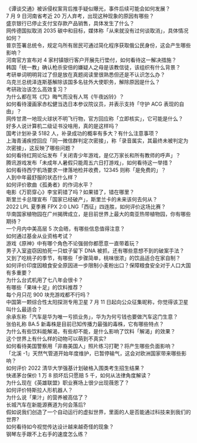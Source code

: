 《谭谈交通》被诉侵权案背后推手疑似曝光，事件后续可能会如何发展？  
7 月 9 日河南省考近 20 万人弃考，出现这种现象的原因有哪些？  
盛京银行已停止支付宝存款产品销售，具体发生了什么？  
网传德国拟取消 2035 碳中和目标，媒体称「从来就没有过何谈取消」，具体情况如何？  
普京签署总统令，规定乌所有居民可通过简化程序获取俄公民身份，这会产生哪些影响？  
河南官方宣布对 4 家村镇银行客户开展先行垫付，如何看待这一解决措施？  
韩国「统一教」确认枪杀安倍的嫌疑人之母是该教信徒，该组织有什么背景？  
考研单词明明背过了但是放在真题阅读里很熟悉但还是不认识怎么办？  
乌克兰总统泽连斯基解除该国多名驻外大使职务，解除原因是什么？  
考研政治该怎么高效复习？  
为什么都在骂《咒》晦气而没有人骂《午夜凶铃》？  
如何看待漫画家赤松健当选日本参议院议员，并表示支持「守护 ACG 表现的自由」？  
网传甘肃一地现火球状不明飞行物，官方回应称「立即核实」，它可能是什么？  
好多人说计算机二级证书没啥用，真的是这样吗？  
国考计划补录 5182 人，补录成功的概率有多大？有什么注意事项？  
上海青浦疾控回应「同一微信群判定次密接」，称「录音属实，其最终未被判定为次密接」，这反映了哪些问题？  
如何看待红网论坛发布「关闭青少年游戏，是亿万家长和所有教师的呼声」？  
腾讯游戏发布「未成年人暑假只能周五六日打游戏」，如何看待这一举措？  
如何看待西宁机场要求一律落地检并收费，12345 则称「是免费的」？  
人到中年最舒服的状态什么样？  
如何评价歌曲《孤勇者》的作词水平？  
电影《万箭穿心》李宝莉错了吗？如果错了，错在哪里？  
斯里兰卡总理宣布「国家已经破产」，斯里兰卡的未来该何去何从？  
2022 LPL 夏季赛 FPX 2:0 LNG「西征」四连胜，如何评价这场比赛？  
华南国家植物园在广州揭牌成立，是目前世界上最大的南亚热带植物园，你有哪些期待？  
一个月内中美高层 5 次会晤，有哪些信息值得注意？  
如何通过基金从业资格考试？  
游戏《原神》中有哪个角色不论强弱你都愿意一直带着玩？  
男子入室盗窃因拍死一只蚊子留下 DNA 被抓，还有哪些意想不到的破案手法？  
又到了吃桃子的季节，有哪些「步骤简单，桃味很浓」的饮品适合在家自制？  
如何评价印度因粮食安全原因进一步限制小麦粉出口？保障粮食安全对于人口大国有多重要？  
为什么台式机用了七八年会很卡？  
有哪些「果味十足」的饮料推荐？  
每个月只花 900 块充游戏都不行吗？  
中国第一颗综合性太阳探测专用卫星 7 月 11 日起向公众征集昵称，你觉得该卫星叫什么最适合？  
余承东称「汽车是华为唯一亏损业务」，华为为何亏钱也要做汽车这门生意？  
张伯礼称 BA.5 新毒株是目前已知传播力最强的毒株，它有哪些特点？  
为什么有些饮料能解渴，有些却不能，是什么影响了饮料「解渴」的效果？  
这个世界上有什么样的动物可以萌到不真实?  
如何看待美国警察用「非裔美国人」照片练习打靶？将产生哪些负面影响？  
「北溪 -1」天然气管道开始年度维护，已暂停输气，这会对欧洲国家带来哪些影响？  
如何评价 2022 清华大学强基计划破格入围类考生招生结果？  
快递茅台保价 1 万 8 损坏后只愿赔 5 千，如何从法律角度解读？  
为什么现在《英雄联盟》职业赛场上很少出现薇恩了？  
如何评价特斯拉人形机器人？  
为什么说「果汁」的营养被高估了？  
长城汽车在新能源赛道为何会落后?  
假如说我们创造了一个自动运行的虚拟世界，里面的人是否能通过科技来到我们的世界?  
如何看待如今视觉传达设计越来越奇怪的现象？  
钢琴左手跟不上右手的速度怎么练？  
